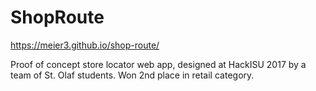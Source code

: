 # ShopRoute

https://meier3.github.io/shop-route/

Proof of concept store locator web app, designed at HackISU 2017 by a team of St. Olaf students. Won 2nd place in retail category.
